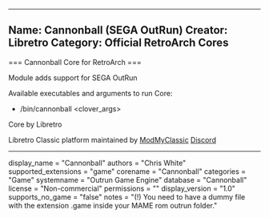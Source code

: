-----------------------
Name: Cannonball (SEGA OutRun)
Creator: Libretro
Category: Official RetroArch Cores
-----------------------

=== Cannonball Core for RetroArch ===

Module adds support for SEGA OutRun

Available executables and arguments to run Core:
- /bin/cannonball <rom> <clover_args>

Core by Libretro

Libretro Classic platform maintained by [ModMyClassic](https://modmyclassic.com) [Discord](https://discordapp.com/invite/8gygsrw)

-----------------------

display_name = "Cannonball"
authors = "Chris White"
supported_extensions = "game"
corename = "Cannonball"
categories = "Game"
systemname = "Outrun Game Engine"
database = "Cannonball"
license = "Non-commercial"
permissions = ""
display_version = "1.0"
supports_no_game = "false"
notes = "(!) You need to have a dummy file with the extension .game inside your  MAME rom outrun folder."
